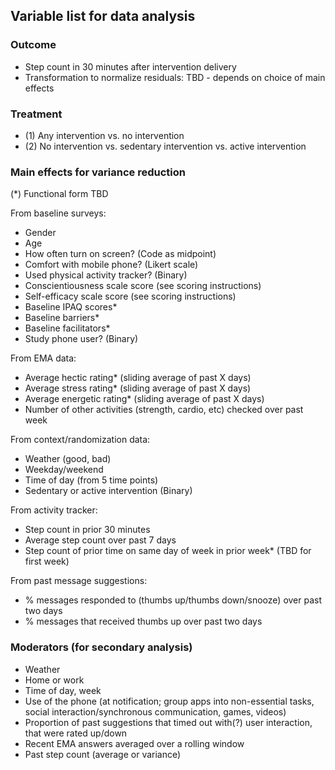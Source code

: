 ﻿## Variable list for data analysis

### Outcome

* Step count in 30 minutes after intervention delivery
* Transformation to normalize residuals: TBD - depends on choice of main effects

### Treatment

* (1) Any intervention vs. no intervention
* (2) No intervention vs. sedentary intervention vs. active intervention

### Main effects for variance reduction

(*) Functional form TBD

From baseline surveys:
* Gender
* Age
* How often turn on screen? (Code as midpoint)
* Comfort with mobile phone? (Likert scale)
* Used physical activity tracker? (Binary)
* Conscientiousness scale score (see scoring instructions)
* Self-efficacy scale score (see scoring instructions)
* Baseline IPAQ scores*
* Baseline barriers*
* Baseline facilitators*
* Study phone user? (Binary)

From EMA data:
* Average hectic rating* (sliding average of past X days)
* Average stress rating* (sliding average of past X days)
* Average energetic rating* (sliding average of past X days)
* Number of other activities (strength, cardio, etc) checked over past week

From context/randomization data:
* Weather (good, bad)
* Weekday/weekend
* Time of day (from 5 time points)
* Sedentary or active intervention (Binary)

From activity tracker:
* Step count in prior 30 minutes
* Average step count over past 7 days
* Step count of prior time on same day of week in prior week* (TBD for first week)

From past message suggestions:
* % messages responded to (thumbs up/thumbs down/snooze) over past two days
* % messages that received thumbs up over past two days

### Moderators (for secondary analysis)

* Weather
* Home or work
* Time of day, week
* Use of the phone (at notification; group apps into non-essential tasks, social interaction/synchronous communication, games, videos)
* Proportion of past suggestions that timed out with(?) user interaction, that were rated up/down
* Recent EMA answers averaged over a rolling window
* Past step count (average or variance)
